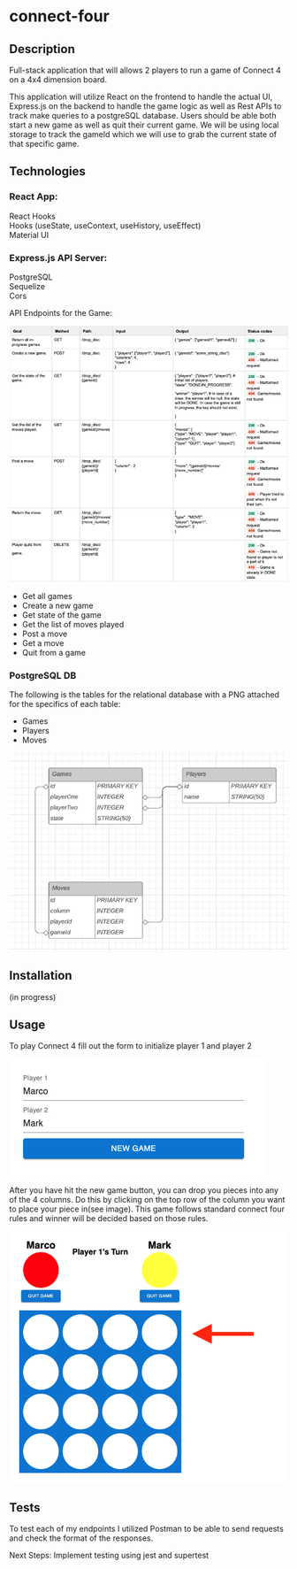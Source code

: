 # connect-four

## Description

Full-stack application that will allows 2 players to run a game of Connect 4 on a 4x4 dimension board.

This application will utilize React on the frontend to handle the actual UI, Express.js on the backend to handle the game logic as well as Rest APIs to track make queries to a postgreSQL database. Users should be able both start a new game as well as quit their current game. We will be using local storage to track the gameId which we will use to grab the current state of that specific game.

## Technologies

### React App:
React Hooks<br>
Hooks (useState, useContext, useHistory, useEffect)<br>
Material UI

### Express.js API Server:
PostgreSQL<br>
Sequelize<br>
Cors<br>

API Endpoints for the Game:

![endpoints](assets/images/api-endpoints.png)

- Get all games
- Create a new game
- Get state of the game
- Get the list of moves played
- Post a move
- Get a move
- Quit from a game

### PostgreSQL DB

The following is the tables for the relational database with a PNG attached for the specifics of each table:
- Games
- Players
- Moves

![schema](assets/images/database-schema.png)

## Installation

(in progress)

## Usage

To play Connect 4 fill out the form to initialize player 1 and player 2

![form](assets/images/new-game-form.png)

After you have hit the new game button, you can drop you pieces into any of the 4 columns.
Do this by clicking on the top row of the column you want to place your piece in(see image).
This game follows standard connect four rules and winner will be decided based on those rules.

![connect-four](assets/images/connect-four.png)

## Tests

To test each of my endpoints I utilized Postman to be able to send requests and
check the format of the responses. 

Next Steps:
Implement testing using jest and supertest
